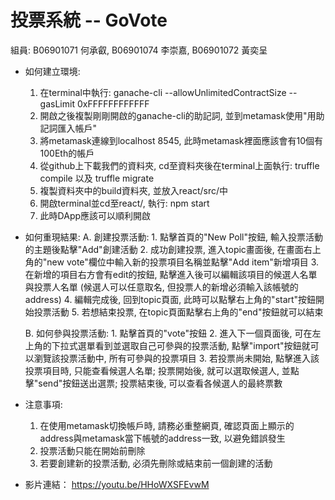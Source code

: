 # 投票系統 -- GoVote  
組員: B06901071 何承叡, B06901074 李崇嘉, B06901072 黃奕呈  


* 如何建立環境:
	1. 在terminal中執行: ganache-cli --allowUnlimitedContractSize  --gasLimit 0xFFFFFFFFFFFF
	2. 開啟之後複製剛剛開啟的ganache-cli的助記詞, 並到metamask使用"用助記詞匯入帳戶"
	3. 將metamask連線到localhost 8545, 此時metamask裡面應該會有10個有100Eth的帳戶
	4. 從github上下載我們的資料夾, cd至資料夾後在terminal上面執行: truffle compile 以及 truffle migrate
	5. 複製資料夾中的build資料夾, 並放入react/src/中
	6. 開啟terminal並cd至react/, 執行: npm start
	7. 此時DApp應該可以順利開啟

* 如何重現結果:
	A. 創建投票活動:
		1. 點擊首頁的"New Poll"按鈕, 輸入投票活動的主題後點擊"Add"創建活動
		2. 成功創建投票, 進入topic畫面後, 在畫面右上角的"new vote"欄位中輸入新的投票項目名稱並點擊"Add item"新增項目
		3. 在新增的項目右方會有edit的按鈕, 點擊進入後可以編輯該項目的候選人名單與投票人名單 (候選人可以任意取名, 但投票人的新增必須輸入該帳號的address)
		4. 編輯完成後, 回到topic頁面, 此時可以點擊右上角的"start"按鈕開始投票活動
		5. 若想結束投票, 在topic頁面點擊右上角的"end"按鈕就可以結束

	B. 如何參與投票活動:
		1. 點擊首頁的"vote"按鈕
		2. 進入下一個頁面後, 可在左上角的下拉式選單看到並選取自己可參與的投票活動, 點擊"import"按鈕就可以瀏覽該投票活動中, 所有可參與的投票項目
		3. 若投票尚未開始, 點擊進入該投票項目時, 只能查看候選人名單; 投票開始後, 就可以選取候選人, 並點擊"send"按鈕送出選票; 投票結束後, 可以查看各候選人的最終票數

* 注意事項:
	1. 在使用metamask切換帳戶時, 請務必重整網頁, 確認頁面上顯示的address與metamask當下帳號的address一致, 以避免錯誤發生
	2. 投票活動只能在開始前刪除
	3. 若要創建新的投票活動, 必須先刪除或結束前一個創建的活動


* 影片連結：
	https://youtu.be/HHoWXSFEvwM